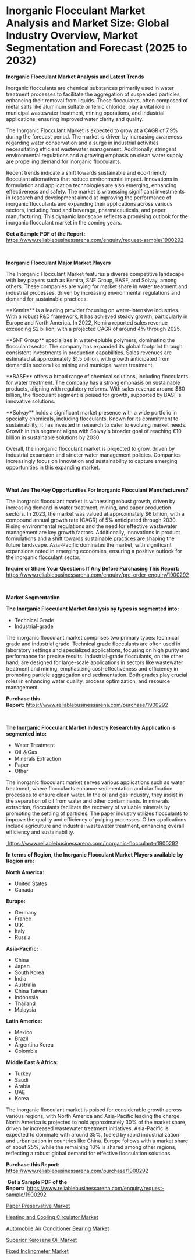 <p><h1>Inorganic Flocculant Market Analysis and Market Size: Global Industry Overview, Market Segmentation and Forecast (2025 to 2032)</h1></p><p><strong>Inorganic Flocculant Market Analysis and Latest Trends</strong></p>
<p><p>Inorganic flocculants are chemical substances primarily used in water treatment processes to facilitate the aggregation of suspended particles, enhancing their removal from liquids. These flocculants, often composed of metal salts like aluminum sulfate or ferric chloride, play a vital role in municipal wastewater treatment, mining operations, and industrial applications, ensuring improved water clarity and quality.</p><p>The Inorganic Flocculant Market is expected to grow at a CAGR of 7.9% during the forecast period. The market is driven by increasing awareness regarding water conservation and a surge in industrial activities necessitating efficient wastewater management. Additionally, stringent environmental regulations and a growing emphasis on clean water supply are propelling demand for inorganic flocculants.</p><p>Recent trends indicate a shift towards sustainable and eco-friendly flocculant alternatives that reduce environmental impact. Innovations in formulation and application technologies are also emerging, enhancing effectiveness and safety. The market is witnessing significant investments in research and development aimed at improving the performance of inorganic flocculants and expanding their applications across various sectors, including food and beverage, pharmaceuticals, and paper manufacturing. This dynamic landscape reflects a promising outlook for the inorganic flocculant market in the coming years.</p></p>
<p><strong>Get a Sample PDF of the Report:&nbsp;</strong> <a href="https://www.reliablebusinessarena.com/enquiry/request-sample/1900292?utm_campaign=2195&utm_medium=2&utm_source=Github&utm_content=ia&utm_term=02042025&utm_id=inorganic-flocculant">https://www.reliablebusinessarena.com/enquiry/request-sample/1900292</a></p>
<p>&nbsp;</p>
<p><strong>Inorganic Flocculant Major Market Players</strong></p>
<p><p>The Inorganic Flocculant Market features a diverse competitive landscape with key players such as Kemira, SNF Group, BASF, and Solvay, among others. These companies are vying for market share in water treatment and industrial processes, driven by increasing environmental regulations and demand for sustainable practices.</p><p>**Kemira** is a leading provider focusing on water-intensive industries. With a robust R&D framework, it has achieved steady growth, particularly in Europe and North America. In 2022, Kemira reported sales revenue exceeding $2 billion, with a projected CAGR of around 4% through 2025.</p><p>**SNF Group** specializes in water-soluble polymers, dominating the flocculant sector. The company has expanded its global footprint through consistent investments in production capabilities. Sales revenues are estimated at approximately $1.5 billion, with growth anticipated from demand in sectors like mining and municipal water treatment.</p><p>**BASF** offers a broad range of chemical solutions, including flocculants for water treatment. The company has a strong emphasis on sustainable products, aligning with regulatory reforms. With sales revenue around $60 billion, the flocculant segment is poised for growth, supported by BASF's innovative solutions.</p><p>**Solvay** holds a significant market presence with a wide portfolio in specialty chemicals, including flocculants. Known for its commitment to sustainability, it has invested in research to cater to evolving market needs. Growth in this segment aligns with Solvay's broader goal of reaching €10 billion in sustainable solutions by 2030.</p><p>Overall, the inorganic flocculant market is projected to grow, driven by industrial expansion and stricter water management policies. Companies increasingly focus on innovation and sustainability to capture emerging opportunities in this expanding market.</p></p>
<p>&nbsp;</p>
<p><strong>What Are The Key Opportunities For Inorganic Flocculant Manufacturers?</strong></p>
<p><p>The inorganic flocculant market is witnessing robust growth, driven by increasing demand in water treatment, mining, and paper production sectors. In 2023, the market was valued at approximately $6 billion, with a compound annual growth rate (CAGR) of 5% anticipated through 2030. Rising environmental regulations and the need for effective wastewater management are key growth factors. Additionally, innovations in product formulations and a shift towards sustainable practices are shaping the future landscape. Asia-Pacific dominates the market, with significant expansions noted in emerging economies, ensuring a positive outlook for the inorganic flocculant sector.</p></p>
<p><strong>Inquire or Share Your Questions If Any Before Purchasing This Report:</strong> <a href="https://www.reliablebusinessarena.com/enquiry/pre-order-enquiry/1900292?utm_campaign=2195&utm_medium=2&utm_source=Github&utm_content=ia&utm_term=02042025&utm_id=inorganic-flocculant">https://www.reliablebusinessarena.com/enquiry/pre-order-enquiry/1900292</a></p>
<p>&nbsp;</p>
<p><strong>Market Segmentation</strong></p>
<p><strong>The Inorganic Flocculant Market Analysis by types is segmented into:</strong></p>
<p><ul><li>Technical Grade</li><li>Industrial-grade</li></ul></p>
<p><p>The inorganic flocculant market comprises two primary types: technical grade and industrial grade. Technical grade flocculants are often used in laboratory settings and specialized applications, focusing on high purity and performance for precise results. Industrial-grade flocculants, on the other hand, are designed for large-scale applications in sectors like wastewater treatment and mining, emphasizing cost-effectiveness and efficiency in promoting particle aggregation and sedimentation. Both grades play crucial roles in enhancing water quality, process optimization, and resource management.</p></p>
<p><strong>Purchase this Report:&nbsp;</strong><a href="https://www.reliablebusinessarena.com/purchase/1900292?utm_campaign=2195&utm_medium=2&utm_source=Github&utm_content=ia&utm_term=02042025&utm_id=inorganic-flocculant">https://www.reliablebusinessarena.com/purchase/1900292</a></p>
<p>&nbsp;</p>
<p><strong>The Inorganic Flocculant Market Industry Research by Application is segmented into:</strong></p>
<p><ul><li>Water Treatment</li><li>Oil ＆Gas</li><li>Minerals Extraction</li><li>Paper</li><li>Other</li></ul></p>
<p><p>The inorganic flocculant market serves various applications such as water treatment, where flocculants enhance sedimentation and clarification processes to ensure clean water. In the oil and gas industry, they assist in the separation of oil from water and other contaminants. In minerals extraction, flocculants facilitate the recovery of valuable minerals by promoting the settling of particles. The paper industry utilizes flocculants to improve the quality and efficiency of pulping processes. Other applications include agriculture and industrial wastewater treatment, enhancing overall efficiency and sustainability.</p></p>
<p><a href="https://www.reliablebusinessarena.com/inorganic-flocculant-r1900292?utm_campaign=2195&utm_medium=2&utm_source=Github&utm_content=ia&utm_term=02042025&utm_id=inorganic-flocculant">&nbsp;https://www.reliablebusinessarena.com/inorganic-flocculant-r1900292</a></p>
<p><strong>In terms of Region, the Inorganic Flocculant Market Players available by Region are:</strong></p>
<p>
    <p> <strong> North America: </strong>
        <ul>
            <li>United States</li>
            <li>Canada</li>
        </ul>
        </p> 
    <p> <strong> Europe: </strong>
        <ul>
            <li>Germany</li>
            <li>France</li>
            <li>U.K.</li>
            <li>Italy</li>
            <li>Russia</li>
        </ul>
        </p> 
    <p> <strong> Asia-Pacific: </strong>
        <ul>
            <li>China</li>
            <li>Japan</li>
            <li>South Korea</li>
            <li>India</li>
            <li>Australia</li>
            <li>China Taiwan</li>
            <li>Indonesia</li>
            <li>Thailand</li>
            <li>Malaysia</li>
        </ul>
        </p> 
    <p> <strong> Latin America: </strong>
        <ul>
            <li>Mexico</li>
            <li>Brazil</li>
            <li>Argentina Korea</li>
            <li>Colombia</li>
        </ul>
        </p> 
    <p> <strong> Middle East & Africa: </strong>
        <ul>
            <li>Turkey</li>
            <li>Saudi</li>
            <li>Arabia</li>
            <li>UAE</li>
            <li>Korea</li>
        </ul>
    </p>
    </p>
<p><p>The inorganic flocculant market is poised for considerable growth across various regions, with North America and Asia-Pacific leading the charge. North America is projected to hold approximately 30% of the market share, driven by increased wastewater treatment initiatives. Asia-Pacific is expected to dominate with around 35%, fueled by rapid industrialization and urbanization in countries like China. Europe follows with a market share of about 25%, while the remaining 10% is shared among other regions, reflecting a robust global demand for effective flocculation solutions.</p></p>
<p><strong>Purchase this Report: </strong><a href="https://www.reliablebusinessarena.com/purchase/1900292?utm_campaign=2195&utm_medium=2&utm_source=Github&utm_content=ia&utm_term=02042025&utm_id=inorganic-flocculant">https://www.reliablebusinessarena.com/purchase/1900292</a></p>
<p>&nbsp;<strong>Get a Sample PDF of the Report:&nbsp;&nbsp;</strong><a href="https://www.reliablebusinessarena.com/enquiry/request-sample/1900292?utm_campaign=2195&utm_medium=2&utm_source=Github&utm_content=ia&utm_term=02042025&utm_id=inorganic-flocculant">https://www.reliablebusinessarena.com/enquiry/request-sample/1900292</a></p>
<p><strong></strong></p>
<p><p><a href="https://github.com/bloggglazaie/Market-Research-Report-List-1/blob/main/paper-preservative-market.md?utm_campaign=2195&utm_medium=2&utm_source=Github&utm_content=ia&utm_term=02042025&utm_id=inorganic-flocculant">Paper Preservative Market</a></p><p><a href="https://www.linkedin.com/pulse/heating-cooling-circulator-market-growth-key-factors-driving-gehve?utm_campaign=2195&utm_medium=2&utm_source=Github&utm_content=ia&utm_term=02042025&utm_id=inorganic-flocculant">Heating and Cooling Circulator Market</a></p><p><a href="https://www.linkedin.com/pulse/revenue-analysis-demand-forecast-automobile-air-conditioner-bearing-ad2te?utm_campaign=2195&utm_medium=2&utm_source=Github&utm_content=ia&utm_term=02042025&utm_id=inorganic-flocculant">Automobile Air Conditioner Bearing Market</a></p><p><a href="https://github.com/lolahberkik5/Market-Research-Report-List-1/blob/main/superior-kerosene-oil-market.md?utm_campaign=2195&utm_medium=2&utm_source=Github&utm_content=ia&utm_term=02042025&utm_id=inorganic-flocculant">Superior Kerosene Oil Market</a></p><p><a href="https://www.linkedin.com/pulse/fixed-inclinometer-market-study-industry-overview-key-wjwac?utm_campaign=2195&utm_medium=2&utm_source=Github&utm_content=ia&utm_term=02042025&utm_id=inorganic-flocculant">Fixed Inclinometer Market</a></p></p>